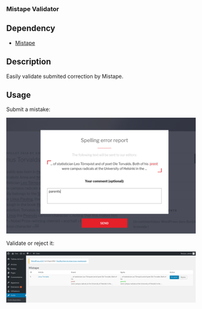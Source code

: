 ### Mistape Validator

## Dependency

- [Mistape](https://fr.wordpress.org/plugins/mistape/)

## Description

Easily validate submited correction by Mistape.

## Usage

Submit a mistake:

![Submit](doc/screen_1.png)

Validate or reject it:

![Validate](doc/screen_2.png)
